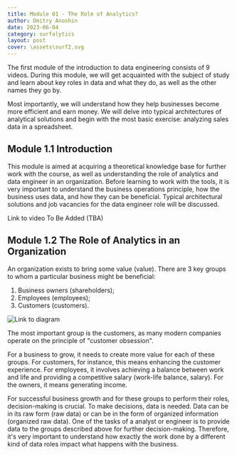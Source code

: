```yaml
---
title: Module 01 - The Role of Analytics?
author: Dmitry Anoshin 
date: 2023-06-04
category: surfalytics
layout: post
cover: \assets\surf2.svg
---
```


The first module of the introduction to data engineering consists of 9 videos. During this module, we will get acquainted with the subject of study and learn about key roles in data and what they do, as well as the other names they go by.

Most importantly, we will understand how they help businesses become more efficient and earn money. We will delve into typical architectures of analytical solutions and begin with the most basic exercise: analyzing sales data in a spreadsheet.


Module 1.1 Introduction
-------------

This module is aimed at acquiring a theoretical knowledge base for further work with the course, as well as understanding the role of analytics and data engineer in an organization. Before learning to work with the tools, it is very important to understand the business operations principle, how the business uses data, and how they can be beneficial. Typical architectural solutions and job vacancies for the data engineer role will be discussed.

Link to video To Be Added (TBA)

Module 1.2 The Role of Analytics in an Organization
-------------

An organization exists to bring some value (value). There are 3 key groups to whom a particular business might be beneficial:

1. Business owners (shareholders);
2. Employees (employees);
3. Customers (customers).

![Link to diagram](https://surfalytics.com)

The most important group is the customers, as many modern companies operate on the principle of "customer obsession".

For a business to grow, it needs to create more value for each of these groups. For customers, for instance, this means enhancing the customer experience. For employees, it involves achieving a balance between work and life and providing a competitive salary (work-life balance, salary). For the owners, it means generating income. 

For successful business growth and for these groups to perform their roles, decision-making is crucial. To make decisions, data is needed. Data can be in its raw form (raw data) or can be in the form of organized information (organized raw data). One of the tasks of a analyst or engineer is to provide data to the groups described above for further decision-making. Therefore, it's very important to understand how exactly the work done by a different kind of data roles impact what happens with the business.



